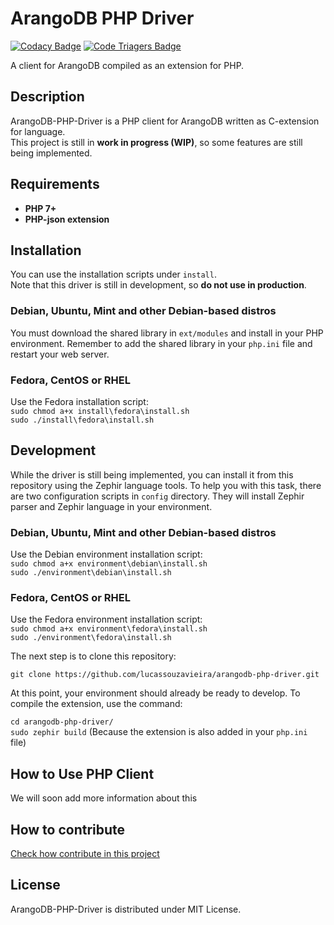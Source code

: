 # ArangoDB PHP Driver

[![Codacy Badge](https://api.codacy.com/project/badge/Grade/41fd329675c64a7ab583ebbdc1a88db1)](https://www.codacy.com/app/lucassouzavieira/arangodb-php-driver?utm_source=github.com&utm_medium=referral&utm_content=lucassouzavieira/arangodb-php-driver&utm_campaign=badger)
[![Code Triagers Badge](https://www.codetriage.com/lucassouzavieira/arangodb-php-driver/badges/users.svg)](https://www.codetriage.com/lucassouzavieira/arangodb-php-driver)

A client for ArangoDB compiled as an extension for PHP.

## Description

ArangoDB-PHP-Driver is a PHP client for ArangoDB written as C-extension for language.  
This project is still in **work in progress (WIP)**, so some features are still being implemented.

## Requirements

* **PHP 7+**
* **PHP-json extension**

## Installation

You can use the installation scripts under `install`.  
Note that this driver is still in development, so **do not use in production**.

### Debian, Ubuntu, Mint and other Debian-based distros  

You must download the shared library in `ext/modules` and install in your PHP environment. Remember to add the shared library in your `php.ini` file and restart your web server.

### Fedora, CentOS or RHEL

Use the Fedora installation script:  
`sudo chmod a+x install\fedora\install.sh`  
`sudo ./install\fedora\install.sh`

## Development

While the driver is still being implemented, you can install it from this repository using the Zephir language tools.
To help you with this task, there are two configuration scripts in `config` directory. They will install Zephir parser and Zephir language in your environment.

### Debian, Ubuntu, Mint and other Debian-based distros

Use the Debian environment installation script:  
`sudo chmod a+x environment\debian\install.sh`  
`sudo ./environment\debian\install.sh`

### Fedora, CentOS or RHEL

Use the Fedora environment installation script:  
`sudo chmod a+x environment\fedora\install.sh`  
`sudo ./environment\fedora\install.sh`

The next step is to clone this repository:

`git clone https://github.com/lucassouzavieira/arangodb-php-driver.git`  

At this point, your environment should already be ready to develop. To compile the extension, use the command:

`cd arangodb-php-driver/`  
`sudo zephir build` (Because the extension is also added in your `php.ini` file)

## How to Use PHP Client

 We will soon add more information about this

## How to contribute

[Check how contribute in this project](CONTRIBUTING.md)

## License

ArangoDB-PHP-Driver is distributed under MIT License.
